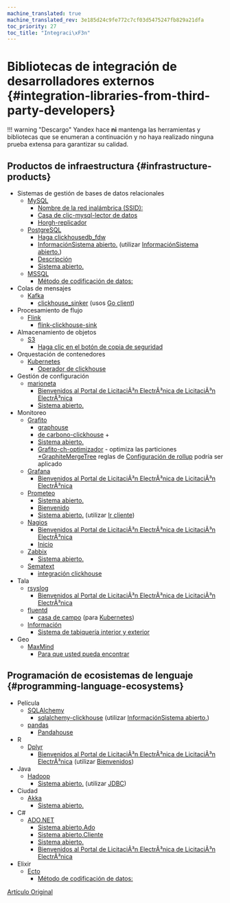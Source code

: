 ```yaml
---
machine_translated: true
machine_translated_rev: 3e185d24c9fe772c7cf03d5475247fb829a21dfa
toc_priority: 27
toc_title: "Integraci\xF3n"
---
```


# Bibliotecas de integración de desarrolladores externos {#integration-libraries-from-third-party-developers}

!!! warning "Descargo"
    Yandex hace **ni** mantenga las herramientas y bibliotecas que se enumeran a continuación y no haya realizado ninguna prueba extensa para garantizar su calidad.

## Productos de infraestructura {#infrastructure-products}

-   Sistemas de gestión de bases de datos relacionales
    -   [MySQL](https://www.mysql.com)
        -   [Nombre de la red inalámbrica (SSID):](https://github.com/sysown/proxysql/wiki/ClickHouse-Support)
        -   [Casa de clic-mysql-lector de datos](https://github.com/Altinity/clickhouse-mysql-data-reader)
        -   [Horgh-replicador](https://github.com/larsnovikov/horgh-replicator)
    -   [PostgreSQL](https://www.postgresql.org)
        -   [Haga clickhousedb\_fdw](https://github.com/Percona-Lab/clickhousedb_fdw)
        -   [InformaciónSistema abierto.](https://github.com/Infinidat/infi.clickhouse_fdw) (utilizar [InformaciónSistema abierto.](https://github.com/Infinidat/infi.clickhouse_orm))
        -   [Descripción](https://github.com/mkabilov/pg2ch)
        -   [Sistema abierto.](https://github.com/adjust/clickhouse_fdw)
    -   [MSSQL](https://en.wikipedia.org/wiki/Microsoft_SQL_Server)
        -   [Método de codificación de datos:](https://github.com/zlzforever/ClickHouseMigrator)
-   Colas de mensajes
    -   [Kafka](https://kafka.apache.org)
        -   [clickhouse\_sinker](https://github.com/housepower/clickhouse_sinker) (usos [Go client](https://github.com/ClickHouse/clickhouse-go/))
-   Procesamiento de flujo
    -   [Flink](https://flink.apache.org)
        -   [flink-clickhouse-sink](https://github.com/ivi-ru/flink-clickhouse-sink)
-   Almacenamiento de objetos
    -   [S3](https://en.wikipedia.org/wiki/Amazon_S3)
        -   [Haga clic en el botón de copia de seguridad](https://github.com/AlexAkulov/clickhouse-backup)
-   Orquestación de contenedores
    -   [Kubernetes](https://kubernetes.io)
        -   [Operador de clickhouse](https://github.com/Altinity/clickhouse-operator)
-   Gestión de configuración
    -   [marioneta](https://puppet.com)
        -   [Bienvenidos al Portal de LicitaciÃ³n ElectrÃ³nica de LicitaciÃ³n ElectrÃ³nica](https://forge.puppet.com/innogames/clickhouse)
        -   [Sistema abierto.](https://forge.puppet.com/mfedotov/clickhouse)
-   Monitoreo
    -   [Grafito](https://graphiteapp.org)
        -   [graphouse](https://github.com/yandex/graphouse)
        -   [de carbono-clickhouse](https://github.com/lomik/carbon-clickhouse) +
        -   [Sistema abierto.](https://github.com/lomik/graphite-clickhouse)
        -   [Grafito-ch-optimizador](https://github.com/innogames/graphite-ch-optimizer) - optimiza las particiones [\*GraphiteMergeTree](../../engines/table_engines/mergetree_family/graphitemergetree.md#graphitemergetree) reglas de [Configuración de rollup](../../engines/table_engines/mergetree_family/graphitemergetree.md#rollup-configuration) podría ser aplicado
    -   [Grafana](https://grafana.com/)
        -   [Bienvenidos al Portal de LicitaciÃ³n ElectrÃ³nica de LicitaciÃ³n ElectrÃ³nica](https://github.com/Vertamedia/clickhouse-grafana)
    -   [Prometeo](https://prometheus.io/)
        -   [Sistema abierto.](https://github.com/f1yegor/clickhouse_exporter)
        -   [Bienvenido](https://github.com/Percona-Lab/PromHouse)
        -   [Sistema abierto.](https://github.com/hot-wifi/clickhouse_exporter) (utilizar [Ir cliente](https://github.com/kshvakov/clickhouse/))
    -   [Nagios](https://www.nagios.org/)
        -   [Bienvenidos al Portal de LicitaciÃ³n ElectrÃ³nica de LicitaciÃ³n ElectrÃ³nica](https://github.com/exogroup/check_clickhouse/)
        -   [Inicio](https://github.com/innogames/igmonplugins/blob/master/src/check_clickhouse.py)
    -   [Zabbix](https://www.zabbix.com)
        -   [Sistema abierto.](https://github.com/Altinity/clickhouse-zabbix-template)
    -   [Sematext](https://sematext.com/)
        -   [integración clickhouse](https://github.com/sematext/sematext-agent-integrations/tree/master/clickhouse)
-   Tala
    -   [rsyslog](https://www.rsyslog.com/)
        -   [Bienvenidos al Portal de LicitaciÃ³n ElectrÃ³nica de LicitaciÃ³n ElectrÃ³nica](https://www.rsyslog.com/doc/master/configuration/modules/omclickhouse.html)
    -   [fluentd](https://www.fluentd.org)
        -   [casa de campo](https://github.com/flant/loghouse) (para [Kubernetes](https://kubernetes.io))
    -   [Información](https://www.sematext.com/logagent)
        -   [Sistema de tabiquería interior y exterior](https://sematext.com/docs/logagent/output-plugin-clickhouse/)
-   Geo
    -   [MaxMind](https://dev.maxmind.com/geoip/)
        -   [Para que usted pueda encontrar](https://github.com/AlexeyKupershtokh/clickhouse-maxmind-geoip)

## Programación de ecosistemas de lenguaje {#programming-language-ecosystems}

-   Película
    -   [SQLAlchemy](https://www.sqlalchemy.org)
        -   [sqlalchemy-clickhouse](https://github.com/cloudflare/sqlalchemy-clickhouse) (utilizar [InformaciónSistema abierto.](https://github.com/Infinidat/infi.clickhouse_orm))
    -   [pandas](https://pandas.pydata.org)
        -   [Pandahouse](https://github.com/kszucs/pandahouse)
-   R
    -   [Dplyr](https://db.rstudio.com/dplyr/)
        -   [Bienvenidos al Portal de LicitaciÃ³n ElectrÃ³nica de LicitaciÃ³n ElectrÃ³nica](https://github.com/IMSMWU/RClickhouse) (utilizar [Bienvenidos](https://github.com/artpaul/clickhouse-cpp))
-   Java
    -   [Hadoop](http://hadoop.apache.org)
        -   [Sistema abierto.](https://github.com/jaykelin/clickhouse-hdfs-loader) (utilizar [JDBC](../../sql_reference/table_functions/jdbc.md))
-   Ciudad
    -   [Akka](https://akka.io)
        -   [Sistema abierto.](https://github.com/crobox/clickhouse-scala-client)
-   C\#
    -   [ADO.NET](https://docs.microsoft.com/en-us/dotnet/framework/data/adonet/ado-net-overview)
        -   [Sistema abierto.Ado](https://github.com/killwort/ClickHouse-Net)
        -   [Sistema abierto.Cliente](https://github.com/DarkWanderer/ClickHouse.Client)
        -   [Sistema abierto.](https://github.com/ilyabreev/ClickHouse.Net)
        -   [Bienvenidos al Portal de LicitaciÃ³n ElectrÃ³nica de LicitaciÃ³n ElectrÃ³nica](https://github.com/ilyabreev/ClickHouse.Net.Migrations)
-   Elixir
    -   [Ecto](https://github.com/elixir-ecto/ecto)
        -   [Método de codificación de datos:](https://github.com/appodeal/clickhouse_ecto)

[Artículo Original](https://clickhouse.tech/docs/en/interfaces/third-party/integrations/) <!--hide-->
